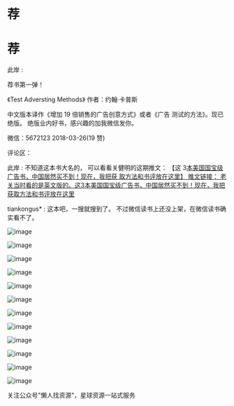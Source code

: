 # 荐

# 荐

此岸 :

荐书第一弹！

《Test Adversting Methods》 作者：约翰·卡普斯

中文版本译作《增加 19 倍销售的广告创意方式》或者《广告 测试的方法》。现已绝版。 绝版业内好书，感兴趣的加我微信发你。

微信：5672123 2018-03-26(19 赞)

评论区：

此岸 : 不知道这本书大名的， 可以看看关健明的这期推文： 【这 3[本美国国宝级广告书，中国居然买不到！现在，我把获 取方法和书评放在这里】 推文链接： 老关当时看的是英文版的。](https://mp.weixin.qq.com/s/Sh0dtNuWrFR1GfJoJTs9sA)[这](https://mp.weixin.qq.com/s/Sh0dtNuWrFR1GfJoJTs9sA)[3](https://mp.weixin.qq.com/s/Sh0dtNuWrFR1GfJoJTs9sA)[本美国国宝级广告书，中国居然买不到！现在，我把 获取方法和书评放在这里](https://mp.weixin.qq.com/s/Sh0dtNuWrFR1GfJoJTs9sA)

tiankongus* : 这本吧，一搜就搜到了。 不过微信读书上还没上架，在微信读书确实看不了。

![image](img/Image_285.png)

![image](img/Image_286.png)

![image](img/Image_287.png)

![image](img/Image_288.png)

![image](img/Image_289.png)

![image](img/Image_290.png)

![image](img/Image_291.png)

![image](img/Image_292.png)

![image](img/Image_293.png)

![image](img/Image_294.png)

![image](img/Image_295.png)

![image](img/Image_296.png)

关注公众号"懒人找资源"，星球资源一站式服务